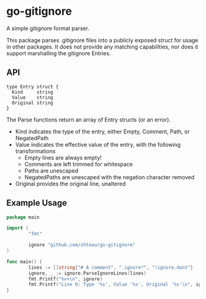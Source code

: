 # go-gitignore

A simple gitignore format parser.

This package parses .gitignore files into a publicly exposed struct for usage in other
packages. It does not provide any matching capabilities, nor does it support
marshalling the gitignore Entries.

## API

```
type Entry struct {
  Kind     string
  Value    string
  Original string
}
```

The Parse functions return an array of Entry structs (or an error).

* Kind indicates the type of the entry, either Empty, Comment, Path, or NegatedPath
* Value indicates the effective value of the entry, with the following transformations
  * Empty lines are always empty!
  * Comments are left trimmed for whitespace
  * Paths are unescaped
  * NegatedPaths are unescaped with the negation character removed
* Original provides the original line, unaltered

## Example Usage

```go
package main

import (
        "fmt"

        ignore "github.com/shteou/go-gitignore"
)

func main() {
        lines := []string{"# A comment", ".ignore*", "!ignore.dont"}
        ignore, _ := ignore.ParseIgnoreLines(lines)
        fmt.Printf("%v+\n", ignore)
        fmt.Printf("Line 0: Type '%s', Value '%s', Original '%s'\n", ignore[0].Kind, ignore[0].Value, ignore[0].Original)
}
```
